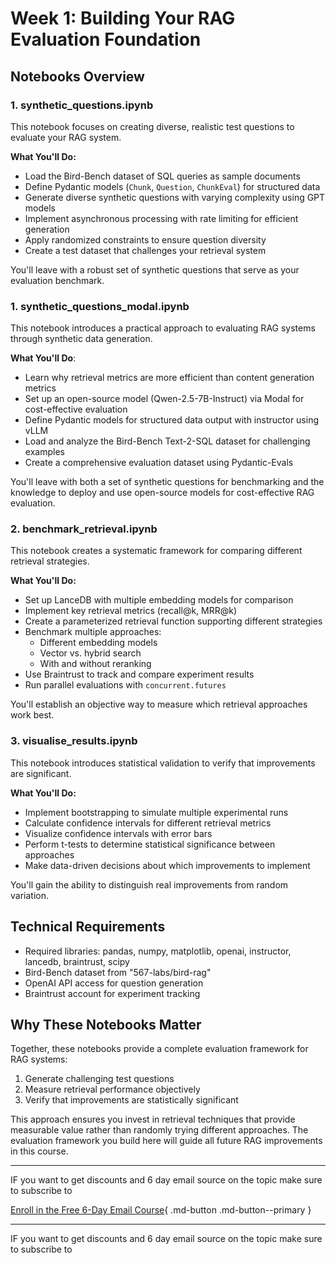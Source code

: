 # Week 1: Building Your RAG Evaluation Foundation

## Notebooks Overview

### 1. synthetic_questions.ipynb

This notebook focuses on creating diverse, realistic test questions to evaluate your RAG system.

**What You'll Do:**

- Load the Bird-Bench dataset of SQL queries as sample documents
- Define Pydantic models (`Chunk`, `Question`, `ChunkEval`) for structured data
- Generate diverse synthetic questions with varying complexity using GPT models
- Implement asynchronous processing with rate limiting for efficient generation
- Apply randomized constraints to ensure question diversity
- Create a test dataset that challenges your retrieval system

You'll leave with a robust set of synthetic questions that serve as your evaluation benchmark.

### 1. synthetic_questions_modal.ipynb

This notebook introduces a practical approach to evaluating RAG systems through synthetic data generation.

**What You'll Do**:

- Learn why retrieval metrics are more efficient than content generation metrics
- Set up an open-source model (Qwen-2.5-7B-Instruct) via Modal for cost-effective evaluation
- Define Pydantic models for structured data output with instructor using vLLM
- Load and analyze the Bird-Bench Text-2-SQL dataset for challenging examples
- Create a comprehensive evaluation dataset using Pydantic-Evals

You'll leave with both a set of synthetic questions for benchmarking and the knowledge to deploy and use open-source models for cost-effective RAG evaluation.

### 2. benchmark_retrieval.ipynb

This notebook creates a systematic framework for comparing different retrieval strategies.

**What You'll Do:**

- Set up LanceDB with multiple embedding models for comparison
- Implement key retrieval metrics (recall@k, MRR@k)
- Create a parameterized retrieval function supporting different strategies
- Benchmark multiple approaches:
  - Different embedding models
  - Vector vs. hybrid search
  - With and without reranking
- Use Braintrust to track and compare experiment results
- Run parallel evaluations with `concurrent.futures`

You'll establish an objective way to measure which retrieval approaches work best.

### 3. visualise_results.ipynb

This notebook introduces statistical validation to verify that improvements are significant.

**What You'll Do:**

- Implement bootstrapping to simulate multiple experimental runs
- Calculate confidence intervals for different retrieval metrics
- Visualize confidence intervals with error bars
- Perform t-tests to determine statistical significance between approaches
- Make data-driven decisions about which improvements to implement

You'll gain the ability to distinguish real improvements from random variation.

## Technical Requirements

- Required libraries: pandas, numpy, matplotlib, openai, instructor, lancedb, braintrust, scipy
- Bird-Bench dataset from "567-labs/bird-rag"
- OpenAI API access for question generation
- Braintrust account for experiment tracking

## Why These Notebooks Matter

Together, these notebooks provide a complete evaluation framework for RAG systems:

1. Generate challenging test questions
2. Measure retrieval performance objectively
3. Verify that improvements are statistically significant

This approach ensures you invest in retrieval techniques that provide measurable value rather than randomly trying different approaches. The evaluation framework you build here will guide all future RAG improvements in this course.

---

IF you want to get discounts and 6 day email source on the topic make sure to subscribe to

[Enroll in the Free 6-Day Email Course](https://improvingrag.com/){ .md-button .md-button--primary }

---

IF you want to get discounts and 6 day email source on the topic make sure to subscribe to

<script async data-uid="010fd9b52b" src="https://fivesixseven.kit.com/010fd9b52b/index.js"></script>
